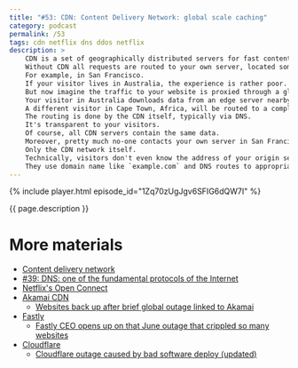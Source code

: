 ```yaml
---
title: "#53: CDN: Content Delivery Network: global scale caching"
category: podcast
permalink: /53
tags: cdn netflix dns ddos netflix
description: >
    CDN is a set of geographically distributed servers for fast content delivery.
    Without CDN all requests are routed to your own server, located somewhere in the world.
    For example, in San Francisco.
    If your visitor lives in Australia, the experience is rather poor.
    But now imagine the traffic to your website is proxied through a global caching layer.
    Your visitor in Australia downloads data from an edge server nearby.
    A different visitor in Cape Town, Africa, will be routed to a completely different CDN server.
    The routing is done by the CDN itself, typically via DNS.
    It's transparent to your visitors.
    Of course, all CDN servers contain the same data.
    Moreover, pretty much no-one contacts your own server in San Francisco.
    Only the CDN network itself.
    Technically, visitors don't even know the address of your origin server!
    They use domain name like `example.com` and DNS routes to appropriate cache server.
---
```


{% include player.html episode_id="1Zq70zUgJgv6SFIG6dQW7I" %}

{{ page.description }}

<!--
CDN has several benefits.
First of all, your server is under very little load. 
The CDN network handles all of the requests.
Secondly, if someone tries to perform a DDoS attack, they will attack the humoungous CDN infrastructure, not you.
CDN networks are built to handle insane traffic.
Including DDoS.
Last, but not least, even if your website is temporarily down, the CDN can still serve traffic.
CDN can even add some extra features, like TLS and spam protection.

We keep talking about websites and static assets.
It's true, CDNs work great for HTML, images, but also videos.
You can even use CDN for video streaming.
Netflix, one of the biggest consumers of global network traffic, went one step further.
They deploy their private CDN directly in Internet Service Providers' data centers.
I mean, the physical caching hardware.
Chances are that the next season of _The Witcher_ will be streamed to your device without even touching the global internet.
The traffic will be served directly from your Internet Service Provider.
Your whole neighbourhood will use that cached content.
This reduces traffic to Netflix, but also improves your watching experience.

Content Delivery Network has some drawbacks.
First of all, it costs.
Either you use commercial providers like Cloudflare, Akamai or Fastly.
Or you built your own infrastructure.
The latter option pays of only when your scale is quite insane.
Apart from costs, CDN is actually another point of failure.
All aforementioned providers (and much more) had global outages.
When a CDN provider goes down, thousands upon thousands of websites and services go dark.
Typically you won't switch your production traffic directly to your server.
If you are paranoid, you may have a backup CDN.
But that increases the costs even further.

Another typical problem with CDN is cache staleness.
CDN downloads your assets once and distributes them globally to hundreds of servers.
All requests to these assets are then served from a CDN.
That's the point!
But when your assets change, CDN must notice that and refresh its caches.
Otherwise, your visitors will see the old version of images and scripts!
It's crucial to understand HTTP caching headers to give proper hints to CDN.
Or invalidate CDN cache manually.
Cache invalidation is hard!

That's it, thanks for listening, bye!
-->

# More materials

* [Content delivery network](https://en.wikipedia.org/wiki/Content_delivery_network)
* [#39: DNS: one of the fundamental protocols of the Internet](https://nurkiewicz.com/39)
* [Netflix's Open Connect](https://openconnect.netflix.com/en_gb/)
* [Akamai CDN](https://www.akamai.com/)
    * [Websites back up after brief global outage linked to Akamai](https://www.reuters.com/technology/websites-airlines-banks-tech-companies-down-widespread-outage-2021-07-22/)
* [Fastly](https://www.fastly.com/)
    * [Fastly CEO opens up on that June outage that crippled so many websites](https://www.theregister.com/2021/08/05/fastly_ceo_outage/)
* [Cloudflare](https://www.cloudflare.com/)
    * [Cloudflare outage caused by bad software deploy (updated)](https://blog.cloudflare.com/cloudflare-outage/)
